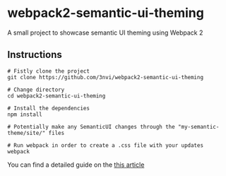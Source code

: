 # webpack2-semantic-ui-theming
A small project to showcase semantic UI theming using Webpack 2


## Instructions

```
# Fistly clone the project
git clone https://github.com/3nvi/webpack2-semantic-ui-theming

# Change directory
cd webpack2-semantic-ui-theming

# Install the dependencies
npm install

# Potentially make any SemanticUI changes through the "my-semantic-theme/site/" files

# Run webpack in order to create a .css file with your updates
webpack
```

You can find a detailed guide on the [this article](https://medium.com/webmonkeys/webpack-2-semantic-ui-theming-a216ddf60daf)
